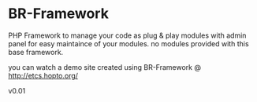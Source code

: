 BR-Framework
============

PHP Framework to manage your code as plug & play modules with admin panel
for easy maintaince of your modules.
no modules provided with this base framework.

you can watch a demo site created using BR-Framework @ http://etcs.hopto.org/

v0.01